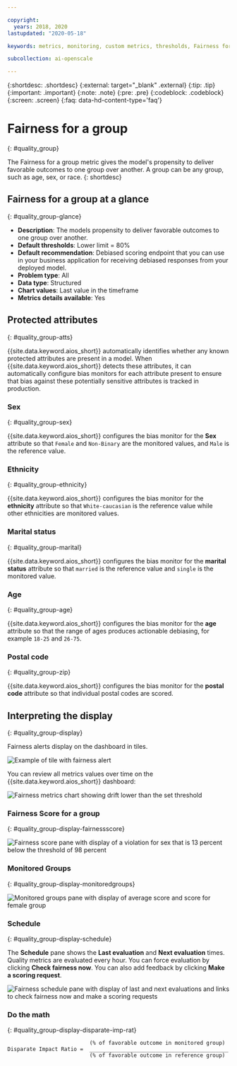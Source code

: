 ```yaml
---

copyright:
  years: 2018, 2020
lastupdated: "2020-05-18"

keywords: metrics, monitoring, custom metrics, thresholds, Fairness for a group, sex, age, race

subcollection: ai-openscale

---
```


{:shortdesc: .shortdesc}
{:external: target="_blank" .external}
{:tip: .tip}
{:important: .important}
{:note: .note}
{:pre: .pre}
{:codeblock: .codeblock}
{:screen: .screen}
{:faq: data-hd-content-type='faq'}

# Fairness for a group
{: #quality_group}

The Fairness for a group metric gives the model's propensity to deliver favorable outcomes to one group over another. A group can be any group, such as age, sex, or race.
{: shortdesc}


## Fairness for a group at a glance
{: #quality_group-glance}

- **Description**: The models propensity to deliver favorable outcomes to one group over another.
- **Default thresholds**: Lower limit = 80%
- **Default recommendation**: Debiased scoring endpoint that you can use in your business application for receiving debiased responses from your deployed model.
- **Problem type**: All
- **Data type**: Structured
- **Chart values**: Last value in the timeframe
- **Metrics details available**: Yes

## Protected attributes
{: #quality_group-atts}

{{site.data.keyword.aios_short}} automatically identifies whether any known protected attributes are present in a model. When {{site.data.keyword.aios_short}} detects these attributes, it can automatically configure bias monitors for each attribute present to ensure that bias against these potentially sensitive attributes is tracked in production. 

### Sex
{: #quality_group-sex}

{{site.data.keyword.aios_short}} configures the bias monitor for the **Sex** attribute so that `Female` and `Non-Binary` are the monitored values, and `Male` is the reference value. 

### Ethnicity
{: #quality_group-ethnicity}

{{site.data.keyword.aios_short}} configures the bias monitor for the **ethnicity** attribute so that `White-caucasian` is the reference value while other ethnicities are monitored values.

### Marital status
{: #quality_group-marital}

{{site.data.keyword.aios_short}} configures the bias monitor for the **marital status** attribute so that `married` is the reference value and `single` is the monitored value.

### Age
{: #quality_group-age}

{{site.data.keyword.aios_short}} configures the bias monitor for the **age** attribute so that the range of ages produces actionable debiasing, for example `18-25` and `26-75`.

### Postal code
{: #quality_group-zip}

{{site.data.keyword.aios_short}} configures the bias monitor for the **postal code** attribute so that individual postal codes are scored.

## Interpreting the display
{: #quality_group-display}

Fairness alerts display on the dashboard in tiles.

![Example of tile with fairness alert](images/wos-faststart-model-tile.png)

You can review all metrics values over time on the {{site.data.keyword.aios_short}} dashboard:

![Fairness metrics chart showing drift lower than the set threshold](images/wos-fairness-sex.png)

### Fairness Score for a group
{: #quality_group-display-fairnessscore}

![Fairness score pane with display of a violation for sex that is 13 percent below the threshold of 98 percent](images/wos-fairness-sex-scorepanel.png)


### Monitored Groups
{: #quality_group-display-monitoredgroups}

![Monitored groups pane with display of average score and score for female group](images/wos-fairness-sex-monitored.png)


### Schedule
{: #quality_group-display-schedule}

The **Schedule** pane shows the **Last evaluation** and **Next evaluation** times. Quality metrics are evaluated every hour. You can force evaluation by clicking **Check fairness now**. You can also add feedback by clicking **Make a scoring request**.

![Fairness schedule pane with display of last and next evaluations and links to check fairness now and make a scoring requests](images/wos-fairness-button.png)


### Do the math
{: #quality_group-display-disparate-imp-rat}



```
                          (% of favorable outcome in monitored group)
Disparate Impact Ratio =  ____________________________________________
                          (% of favorable outcome in reference group)
```


